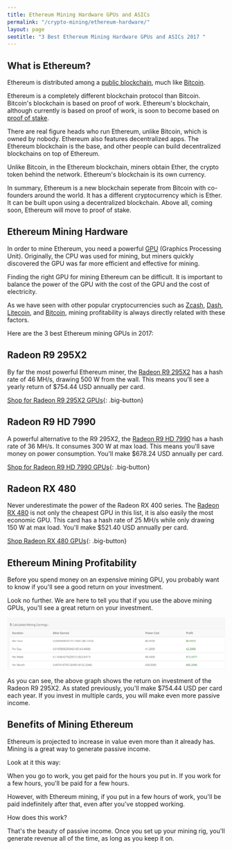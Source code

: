 ```yaml
---
title: Ethereum Mining Hardware GPUs and ASICs  
permalink: "/crypto-mining/ethereum-hardware/"
layout: page
seotitle: "3 Best Ethereum Mining Hardware GPUs and ASICs 2017 " 
---
```


## What is Ethereum? 

Ethereum is distributed among a [public blockchain](https://distributed.com/news/what-is-the-blockchain/), much like [Bitcoin](/crypto-mining/bitcoin-hardware/). 

Ethereum is a completely different blockchain protocol than Bitcoin. Bitcoin's blockchain is based on proof of work. Ethereum's blockchain, although currently is based on proof of work, is soon to become based on [proof of stake](http://www.investopedia.com/news/ethereum-adopt-proofofstake/).

There are real figure heads who run Ethereum, unlike Bitcoin, which is owned by nobody. Ethereum also features decentralized apps. The Ethereum blockchain is the base, and other people can build decentralized blockchains on top of Ethereum. 

Unlike Bitcoin, in the Ethereum blockchain, miners obtain Ether, the crypto token behind the network.  Ethereum's blockchain is its own currency. 

In summary, Ethereum is a new blockchain seperate from Bitcoin with co-founders around the world. It has a different cryptocurrency which is Ether. It can be built upon using a decentralized blockchain. Above all, coming soon, Ethereum will move to proof of stake. 

## Ethereum Mining Hardware 

In order to mine Ethereum, you need a powerful [GPU](https://en.wikipedia.org/wiki/Graphics_processing_unit) (Graphics Processing Unit). Originally, the CPU was used for mining, but miners quickly discovered the GPU was far more efficient and effective for mining. 

Finding the right GPU for mining Ethereum can be difficult. It is important to balance the power of the GPU with the cost of the GPU and the cost of electricity. 

As we have seen with other popular cryptocurrencies such as [Zcash](/crypto-mining/zcash-hardware/), [Dash](/crypto-mining/dash-hardware/), [Litecoin](/crypto-mining/litecoin-hardware/), and [Bitcoin](/crypto-mining/bitcoin-hardware), mining profitability is always directly related with these factors. 

Here are the 3 best Ethereum mining GPUs in 2017: 

## Radeon R9 295X2

By far the most powerful Ethereum miner, the [Radeon R9 295X2](http://rover.ebay.com/rover/1/711-53200-19255-0/1?icep_ff3=10&pub=5575177097&toolid=10001&campid=5338114702&customid=&icep_uq=Radeon+R9+295X2&icep_sellerId=&icep_ex_kw=&icep_sortBy=12&icep_catId=&icep_minPrice=&icep_maxPrice=&ipn=psmain&icep_vectorid=229466&kwid=902099&mtid=824&kw=lg) has a hash rate of 46 MH/s, drawing 500 W from the wall. This means you'll see a yearly return of $754.44 USD annually per card. 

[Shop for Radeon R9 295X2 GPUs](http://rover.ebay.com/rover/1/711-53200-19255-0/1?icep_ff3=10&pub=5575177097&toolid=10001&campid=5338114720&customid=&icep_uq=Radeon+R9+295X2&icep_sellerId=&icep_ex_kw=&icep_sortBy=12&icep_catId=&icep_minPrice=&icep_maxPrice=&ipn=psmain&icep_vectorid=229466&kwid=902099&mtid=824&kw=lg){: .big-button}

## Radeon R9 HD 7990 

A powerful alternative to the R9 295X2, the [Radeon R9 HD 7990](http://rover.ebay.com/rover/1/711-53200-19255-0/1?icep_ff3=10&pub=5575177097&toolid=10001&campid=5338114720&customid=&icep_uq=radeon+hd+7990&icep_sellerId=&icep_ex_kw=&icep_sortBy=12&icep_catId=&icep_minPrice=&icep_maxPrice=&ipn=psmain&icep_vectorid=229466&kwid=902099&mtid=824&kw=lg) has a hash rate of 36 MH/s. It consumes 300 W at max load. This means you'll save money on power consumption. You'll make $678.24 USD annually per card. 

[Shop for Radeon R9 HD 7990 GPUs](http://rover.ebay.com/rover/1/711-53200-19255-0/1?icep_ff3=10&pub=5575177097&toolid=10001&campid=5338114720&customid=&icep_uq=radeon+hd+7990&icep_sellerId=&icep_ex_kw=&icep_sortBy=12&icep_catId=&icep_minPrice=&icep_maxPrice=&ipn=psmain&icep_vectorid=229466&kwid=902099&mtid=824&kw=lg){: .big-button}

## Radeon RX 480 

Never underestimate the power of the Radeon RX 400 series. The [Radeon RX 480](http://rover.ebay.com/rover/1/711-53200-19255-0/1?icep_ff3=10&pub=5575177097&toolid=10001&campid=5338114720&customid=&icep_uq=radeon+rx+480+&icep_sellerId=&icep_ex_kw=&icep_sortBy=12&icep_catId=&icep_minPrice=&icep_maxPrice=&ipn=psmain&icep_vectorid=229466&kwid=902099&mtid=824&kw=lg) is not only the cheapest GPU in this list, it is also easily the most economic GPU. This card has a hash rate of 25 MH/s while only drawing 150 W at max load. You'll make $521.40 USD annually per card. 

[Shop Radeon RX 480 GPUs](http://rover.ebay.com/rover/1/711-53200-19255-0/1?icep_ff3=10&pub=5575177097&toolid=10001&campid=5338114720&customid=&icep_uq=radeon+rx+480+&icep_sellerId=&icep_ex_kw=&icep_sortBy=12&icep_catId=&icep_minPrice=&icep_maxPrice=&ipn=psmain&icep_vectorid=229466&kwid=902099&mtid=824&kw=lg){: .big-button}

## Ethereum Mining Profitability 

Before you spend money on an expensive mining GPU, you probably want to know if you'll see a good return on your investment. 

Look no further. We are here to tell you that if you use the above mining GPUs, you'll see a great return on your investment. 

![Ethereum Mining ROI](/img/cryptocurrency/ethereum-profit.png "Ethereum Mining ROI")

As you can see, the above graph shows the return on investment of the Radeon R9 295X2. As stated previously, you'll make $754.44 USD per card each year. If you invest in multiple cards, you will make even more passive income. 

## Benefits of Mining Ethereum

Ethereum is projected to increase in value even more than it already has. Mining is a great way to generate passive income. 

Look at it this way: 

When you go to work, you get paid for the hours you put in. If you work for a few hours, you'll be paid for a few hours. 

However, with Ethereum mining, if you put in a few hours of work, you'll be paid indefinitely after that, even after you've stopped working. 

How does this work? 

That's the beauty of passive income. Once you set up your mining rig, you'll generate revenue all of the time, as long as you keep it on. 